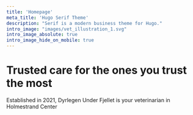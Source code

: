 ```yaml
---
title: 'Homepage'
meta_title: 'Hugo Serif Theme'
description: "Serif is a modern business theme for Hugo."
intro_image: "images/vet_illustration_1.svg"
intro_image_absolute: true 
intro_image_hide_on_mobile: true
---
```


# Trusted care for the ones you trust the most
Established in 2021, Dyrlegen Under Fjellet is your veterinarian in Holmestrand Center
